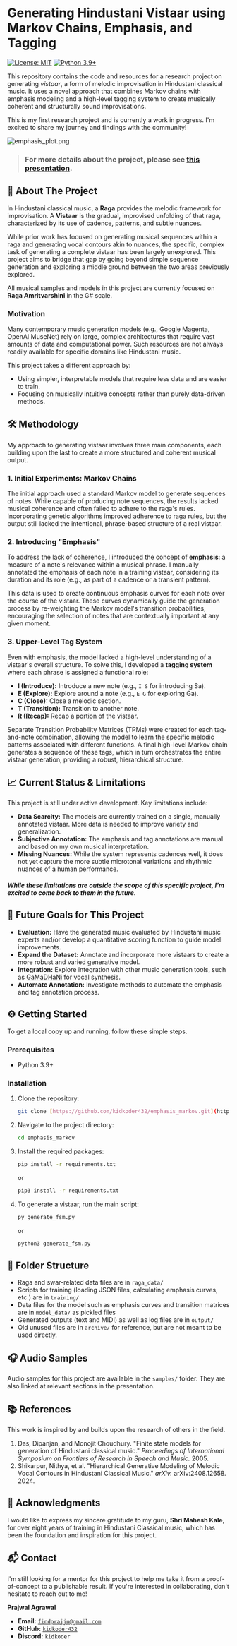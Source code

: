 # Generating Hindustani Vistaar using Markov Chains, Emphasis, and Tagging

[![License: MIT](https://img.shields.io/badge/License-MIT-yellow.svg)](https://opensource.org/licenses/MIT)
[![Python 3.9+](https://img.shields.io/badge/python-3.9+-blue.svg)](https://www.python.org/downloads/release/python-390/)

This repository contains the code and resources for a research project on generating *vistaar*, a form of melodic improvisation in Hindustani classical music. It uses a novel approach that combines Markov chains with emphasis modeling and a high-level tagging system to create musically coherent and structurally sound improvisations.

This is my first research project and is currently a work in progress. I'm excited to share my journey and findings with the community!

![emphasis_plot.png](emphasis_plot.png)

> ### For more details about the project, please see [this presentation](https://docs.google.com/presentation/d/1idMoJkqjhkZX9B8zF153Ynrg7MWf7jAkYl5wp228g3U/edit?slide=id.g36191df9461_0_1491#slide=id.g36191df9461_0_1491).

## 🎵 About The Project

In Hindustani classical music, a **Raga** provides the melodic framework for improvisation. A **Vistaar** is the gradual, improvised unfolding of that raga, characterized by its use of cadence, patterns, and subtle nuances.

While prior work has focused on generating musical sequences within a raga and generating vocal contours akin to nuances, the specific, complex task of generating a complete vistaar has been largely unexplored. This project aims to bridge that gap by going beyond simple sequence generation and exploring a middle ground between the two areas previously explored.

All musical samples and models in this project are currently focused on **Raga Amritvarshini** in the G# scale.

### Motivation

Many contemporary music generation models (e.g., Google Magenta, OpenAI MuseNet) rely on large, complex architectures that require vast amounts of data and computational power. Such resources are not always readily available for specific domains like Hindustani music.

This project takes a different approach by:

* Using simpler, interpretable models that require less data and are easier to train.
* Focusing on musically intuitive concepts rather than purely data-driven methods.

## 🛠️ Methodology

My approach to generating vistaar involves three main components, each building upon the last to create a more structured and coherent musical output.

### 1. Initial Experiments: Markov Chains

The initial approach used a standard Markov model to generate sequences of notes. While capable of producing note sequences, the results lacked musical coherence and often failed to adhere to the raga's rules. Incorporating genetic algorithms improved adherence to raga rules, but the output still lacked the intentional, phrase-based structure of a real vistaar.

### 2. Introducing "Emphasis"

To address the lack of coherence, I introduced the concept of **emphasis**: a measure of a note's relevance within a musical phrase. I manually annotated the emphasis of each note in a training vistaar, considering its duration and its role (e.g., as part of a cadence or a transient pattern).

This data is used to create continuous emphasis curves for each note over the course of the vistaar. These curves dynamically guide the generation process by re-weighting the Markov model's transition probabilities, encouraging the selection of notes that are contextually important at any given moment.

### 3. Upper-Level Tag System

Even with emphasis, the model lacked a high-level understanding of a vistaar's overall structure. To solve this, I developed a **tagging system** where each phrase is assigned a functional role:

* **I (Introduce):** Introduce a new note (e.g., `I S` for introducing Sa).
* **E (Explore):** Explore around a note (e.g., `E G` for exploring Ga).
* **C (Close):** Close a melodic section.
* **T (Transition):** Transition to another note.
* **R (Recap):** Recap a portion of the vistaar.

Separate Transition Probability Matrices (TPMs) were created for each tag-and-note combination, allowing the model to learn the specific melodic patterns associated with different functions. A final high-level Markov chain generates a sequence of these tags, which in turn orchestrates the entire vistaar generation, providing a robust, hierarchical structure.

## 📈 Current Status & Limitations

This project is still under active development. Key limitations include:

* **Data Scarcity:** The models are currently trained on a single, manually annotated vistaar. More data is needed to improve variety and generalization.
* **Subjective Annotation:** The emphasis and tag annotations are manual and based on my own musical interpretation.
* **Missing Nuances:** While the system represents cadences well, it does not yet capture the more subtle microtonal variations and rhythmic nuances of a human performance.

##### While these limitations are outside the scope of this specific project, I'm excited to come back to them in the future.

## 📆 Future Goals for This Project

* **Evaluation:** Have the generated music evaluated by Hindustani music experts and/or develop a quantitative scoring function to guide model improvements.
* **Expand the Dataset:** Annotate and incorporate more vistaars to create a more robust and varied generative model.
* **Integration:** Explore integration with other music generation tools, such as [GaMaDHaNi](https://github.com/snnithya/GaMaDHaNi) for vocal synthesis.
* **Automate Annotation:** Investigate methods to automate the emphasis and tag annotation process.

## ⚙️ Getting Started

To get a local copy up and running, follow these simple steps.

### Prerequisites

* Python 3.9+

### Installation

1. Clone the repository:

   ```sh
   git clone [https://github.com/kidkoder432/emphasis_markov.git](https://github.com/kidkoder432/emphasis_markov.git)
   ```
2. Navigate to the project directory:

   ```sh
   cd emphasis_markov
   ```
3. Install the required packages:

   ```sh
   pip install -r requirements.txt 
   ```

   or

   ```sh
   pip3 install -r requirements.txt
   ```
4. To generate a vistaar, run the main script:

   ```sh
   py generate_fsm.py
   ```

   or

   ```sh
   python3 generate_fsm.py
   ```

## 📂 Folder Structure

* Raga and swar-related data files are in `raga_data/`
* Scripts for training (loading JSON files, calculating emphasis curves, etc.) are in `training/`
* Data files for the model such as emphasis curves and transition matrices are in `model_data/` as pickled files
* Generated outputs (text and MIDI) as well as log files are in `output/`
* Old unused files are in `archive/` for reference, but are not meant to be used directly.

## 🎧 Audio Samples

Audio samples for this project are available in the `samples/` folder. They are also linked at relevant sections in the presentation.

## 📚 References

This work is inspired by and builds upon the research of others in the field.

1. Das, Dipanjan, and Monojit Choudhury. "Finite state models for generation of Hindustani classical music." *Proceedings of International Symposium on Frontiers of Research in Speech and Music.* 2005.
2. Shikarpur, Nithya, et al. "Hierarchical Generative Modeling of Melodic Vocal Contours in Hindustani Classical Music." *arXiv.* arXiv:2408.12658. 2024.


## 🙏 Acknowledgments

I would like to express my sincere gratitude to my guru, **Shri Mahesh Kale**, for over eight years of training in Hindustani Classical music, which has been the foundation and inspiration for this project.

## 📬 Contact

I'm still looking for a mentor for this project to help me take it from a proof-of-concept to a publishable result. If you're interested in collaborating, don't hesitate to reach out to me!

**Prajwal Agrawal**

* **Email:** [`findprajju@gmail.com`](mailto:findprajju@gmail.com)
* **GitHub:** [`kidkoder432`](https://github.com/kidkoder432)
* **Discord:** `kidkoder`
